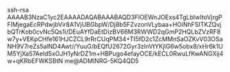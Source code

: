 ssh-rsa AAAAB3NzaC1yc2EAAAADAQABAAABAQD3FlOEWnJOExs4TgLbIwItoVjrgPFIMjegaEcRPdwjbVir8A1VjUBGbpW/Dj8b5FZvzonVLybaa+HOiNhFSITKZQvjbQTrKob0cvNc5Qs1i/DEuAYfDaEtDizBV66M3RWWD2qGmP2HQLbZVzRF8w7y+VEKpCHfe161HJCZCL9rRrCUqPM34+TI5fD2c1ZcMMnSaOZKvV03OSaNH9V7reZs5alND4Awt//YuuG/bEQfU2672Gyr3zlnVtYKjlG6w5obx8/xHr6k1UM5YjXa57AeId5xOJH1yNrDZ1m+HBPugo4efayOCE/kECL0RwuLfKwANGXij4w+qKRbEFWKSBtN me@ADMINRG-5KQ4QD5
